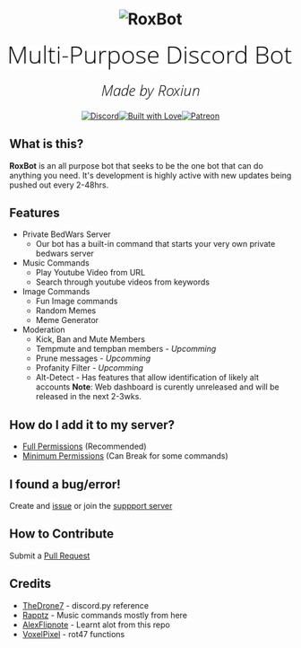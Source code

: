 <h1 align="center">
  <img src="docs/images/roxbot-logo.png" alt="RoxBot" />
</h1>
<h2 align="center">
  <img alt="Open Source Discord Bot" src="docs/images/subtitle.png">
</h2>
<h3 align="center">
  <img alt="Made by Roxiun" src="docs/images/made-by.png">
</h3>

<div align="center">

[![Discord][discord-badge]][discord-invite][![Built with Love][built-with-love]][repo][![Patreon][patreon-badge]][patreon-link]

</div>


## What is this?
**RoxBot** is an all purpose bot that seeks to be the one bot that can do anything you need. It's development is highly active with new updates being pushed out every 2-48hrs.

## Features
* Private BedWars Server
    * Our bot has a built-in command that starts your very own private bedwars server
* Music Commands
    * Play Youtube Video from URL
    * Search through youtube videos from keywords
* Image Commands
    * Fun Image commands
    * Random Memes
    * Meme Generator
* Moderation
    * Kick, Ban and Mute Members
    * Tempmute and tempban members - *Upcomming*
    * Prune messages - *Upcomming*
    * Profanity Filter - *Upcomming*
    * Alt-Detect - Has features that allow identification of likely alt accounts
**Note**: Web dashboard is curently unreleased and will be released in the next 2-3wks.

## How do I add it to my server?
* [Full Permissions](https://discord.com/oauth2/authorize?client_id=652111582662361100&scope=bot&permissions=8) (Recommended)
* [Minimum Permissions](https://discordapp.com/oauth2/authorize?client_id=652111582662361100&scope=bot&permissions=305524070) (Can Break for some commands)

## I found a bug/error!
Create and [issue](https://github.com/Roxiun/RoxBot/issues) or join the [suppport server](https://discord.gg/abDzX98)

## How to Contribute
Submit a [Pull Request](https://github.com/Roxiun/RoxBot/pulls)

## Credits
* [TheDrone7](https://repl.it/talk/learn/Discordpy-Rewrite-Tutorial-using-commands-extension/10690) - discord.py reference
* [Rapptz](https://github.com/Rapptz/discord.py/blob/master/examples/basic_voice.py) - Music commands mostly from here
* [AlexFlipnote](https://github.com/AlexFlipnote/discord_bot.py) - Learnt alot from this repo
* [VoxelPixel](https://github.com/VoxelPixel) - rot47 functions

<!--
Badges & :inks
-->
[discord-badge]:https://img.shields.io/discord/732561688917966880?color=7289da&label=Discord&style=for-the-badge
[discord-invite]:https://discord.gg/abDzX98
[patreon-badge]:https://img.shields.io/static/v1?label=patreon&message=donate&color=F96854&logo=patreon&style=for-the-badge
[patreon-link]:https://www.patreon.com/join/roxiun
[built-with-love]:https://forthebadge.com/images/badges/built-with-love.svg
[repo]:https://github.com/Roxiun/RoxBot/